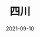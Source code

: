---
title: 四川
description: 第一次来四川是在19年的时候走的青甘环线，另外绕了一下莲宝叶则。第二次是21年9月，我在雨季走了318川西段。虽然我没有去那些知名的点（冷嘎措、黑石城、伍须海、鱼子西、墨石公园等），但是我也走了自己独有的川西印象。那是冷的、湿的、绿的。是在夜里开车，是在雪中爬亚丁，是在雨中看姊妹湖。
coverImage: http://photo.chachaphoto.uk/maobiliang.jpg
date: 2021-09-10
featured: true
slug: sichuan
---